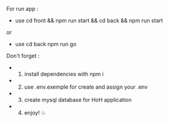 For run app :
-  use cd front && npm run start && cd back && npm run start 

or

-  use cd back npm run go 

Don't forget : 
- 1. install dependencies with npm i
- 2. use .env.exemple for create and assign your .env
- 3. create mysql database for HoH application 
- 4. enjoy! :boom: